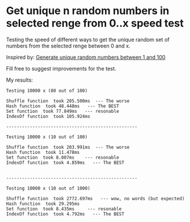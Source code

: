 # Get unique n random numbers in selected renge from 0..x speed test

Testing the speed of different ways to get the unique random set of numbers from the selected renge between 0 and x.

Inspired by: [Generate unique random numbers between 1 and 100](https://stackoverflow.com/questions/2380019/generate-unique-random-numbers-between-1-and-100)

Fill free to suggest improvements for the test.

My results:

```
Testing 10000 x (80 out of 100)

Shuffle function  took 205.500ms  --- The worse
Hash function  took 48.448ms   --- The BEST
Set function  took 77.849ms   --- resonable
IndexOf function  took 105.924ms

--------------------------------------------------

Testing 10000 x (10 out of 100)

Shuffle function  took 203.991ms  --- The worse
Hash function  took 11.478ms
Set function  took 8.007ms    --- resonable
IndexOf function  took 4.859ms   --- The BEST


--------------------------------------------------

Testing 10000 x (10 out of 1000)

Shuffle function  took 2772.697ms   --- wow, no words (but expected)
Hash function  took 29.295ms
Set function  took 8.435ms     --- resonable
IndexOf function  took 4.792ms   --- The BEST


```


